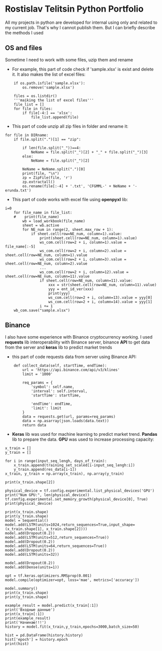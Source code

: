 # Rostislav Telitsin Python Portfolio

All my projects in python are developed for internal using only and related to my current job. That's why I cannot publish them. But I can briefly describe the methods I used

## OS and files

Sometime I need to work with some files, uzip them and rename
- For example, this part of code check if 'sample.xlsx' is exist and delete it. It also makes the list of excel files:
~~~
    if os.path.isfile('sample.xlsx'):
        os.remove('sample.xlsx')

    files = os.listdir()
    '''maiking the list of excel files'''
    file_list = []
    for file in files:
        if file[-4:] == 'xlsx':
            file_list.append(file)
~~~

- This part of code unzip all zip files in folder and rename it:
~~~
for file in DIRname:
    if file.split(".")[1] == "zip":

        if len(file.split("_"))==4:
            NeName = file.split("_")[2] + "_" + file.split("_")[3]
        else:
            NeName = file.split("_")[2]
        
        NeName = NeName.split(".")[0]
        print(file, "\n")
        zp = ZipFile(file, 'r')
        zp.extractall()
        os.rename(file[:-4] + '.txt', 'CFGMML-' + NeName + '-erunda.txt')
~~~        

- This part of code works with excel file using **openpyxl** lib:
~~~ 
i=0
    for file_name in file_list:
    #    print(file_name)
        wb = load_workbook(file_name)
        sheet = wb.active
        for NE_num in range(2, sheet.max_row + 1):
            if sheet.cell(row=NE_num, column=1).value:
                print(sheet.cell(row=NE_num, column=1).value)
                ws_com.cell(row=2 + i, column=1).value = file_name[:-5]
                ws_com.cell(row=2 + i, column=2).value = sheet.cell(row=NE_num, column=1).value
                ws_com.cell(row=2 + i, column=3).value = sheet.cell(row=NE_num, column=2).value
                ...
                ws_com.cell(row=2 + i, column=12).value = sheet.cell(row=NE_num, column=11).value
                if sheet.cell(row=NE_num, column=11).value:
                    xxx = str(sheet.cell(row=NE_num, column=11).value)
                    yyy = ent_id_ver(xxx)
                    print(yyy)
                    ws_com.cell(row=2 + i, column=13).value = yyy[0]
                    ws_com.cell(row=2 + i, column=14).value = yyy[1]
                i += 1
    wb_com.save("sample.xlsx")
~~~ 

## Binance
I also have some experience with Binance cryptocurrency working. I used **requests** lib interoperability with Binance server, binance **API** to get data from the server and **keras** lib to predict market trends

- this part of code requests data from server using Binance API:
~~~ 
    def collect_data(self, startTime, endTime):
        url = 'https://api.binance.com/api/v3/klines'
        limit = '1000'

        req_params = {
            'symbol': self.name,
            'interval': self.interval,
            'startTime': startTime,

            'endTime': endTime,
            'limit': limit
        }
        data = requests.get(url, params=req_params)
        data = np.asarray(json.loads(data.text))
        return data
~~~ 

- **Keras** lib was used for machine learning to predict market trend. **Pandas** lib to prepare the data. **GPU** was used to increase processing capacity:
~~~ 
x_train = []
y_train = []

for i in range(input_seq_lengh, days_of_train):
    x_train.append(training_set_scaled[i-input_seq_lengh:i])
    y_train.append(res_data[i-1])
x_train, y_train = np.array(x_train), np.array(y_train)

print(x_train.shape[2])

physical_device = tf.config.experimental.list_physical_devices('GPU')
print("Num GPU:", len(physical_device))
tf.config.experimental.set_memory_growth(physical_device[0], True)
print(physical_device)

print(x_train.shape)
print(y_train.shape)
model = Sequential()
model.add(LSTM(units=1024,return_sequences=True,input_shape=(x_train.shape[1], x_train.shape[2])))
model.add(Dropout(0.2))
model.add(LSTM(units=512,return_sequences=True))
model.add(Dropout(0.2))
model.add(LSTM(units=64,return_sequences=True))
model.add(Dropout(0.2))
model.add(LSTM(units=32))

model.add(Dropout(0.2))
model.add(Dense(units=1))

opt = tf.keras.optimizers.RMSprop(0.001)
model.compile(optimizer=opt, loss='mae', metrics=['accuracy'])

model.summary()
print(x_train.shape)
print(y_train.shape)

example_result = model.predict(x_train[:1])
print('Входные данные')
print(x_train[:1])
print(example_result)
print('Начинаю!!!')
history = model.fit(x_train,y_train,epochs=3000,batch_size=50)

hist = pd.DataFrame(history.history)
hist['epoch'] = history.epoch
print(hist)
~~~ 
